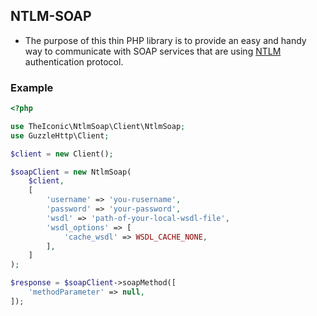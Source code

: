 ## NTLM-SOAP

 - The purpose of this thin PHP library is to provide an easy and handy way to communicate with SOAP services that are using [NTLM](https://docs.microsoft.com/en-us/windows/desktop/secauthn/microsoft-ntlm) authentication protocol.
 

### Example
```php
<?php

use TheIconic\NtlmSoap\Client\NtlmSoap;
use GuzzleHttp\Client;

$client = new Client();

$soapClient = new NtlmSoap(
    $client,
    [
        'username' => 'you-rusername',
        'password' => 'your-password',
        'wsdl' => 'path-of-your-local-wsdl-file',
        'wsdl_options' => [
            'cache_wsdl' => WSDL_CACHE_NONE,
        ],
    ]
);

$response = $soapClient->soapMethod([
    'methodParameter' => null,
]);
```
